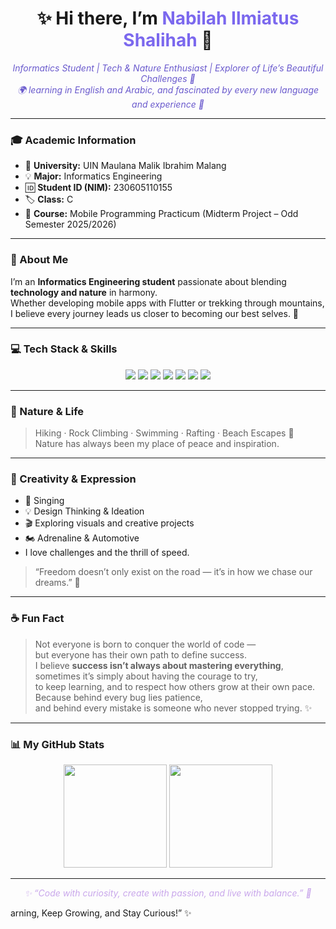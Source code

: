 
<h1 align="center">✨ Hi there, I’m <span style="color:#7B68EE"><b>Nabilah Ilmiatus Shalihah</b></span> 👋</h1>

<p align="center" style="font-style:italic; color:#6A5ACD;">
Informatics Student | Tech & Nature Enthusiast | Explorer of Life’s Beautiful Challenges 🌿<br/>
🌍 learning in English and Arabic, and fascinated by every new language and experience 🌙
</p>

---

### 🎓 Academic Information
- 🏫 **University:** UIN Maulana Malik Ibrahim Malang  
- 💡 **Major:** Informatics Engineering  
- 🆔 **Student ID (NIM):** 230605110155  
- 🏷️ **Class:** C  
- 📱 **Course:** Mobile Programming Practicum (Midterm Project – Odd Semester 2025/2026)

---

### 🧭 About Me
I’m an **Informatics Engineering student** passionate about blending **technology and nature** in harmony.  
Whether developing mobile apps with Flutter or trekking through mountains,  
I believe every journey leads us closer to becoming our best selves. 🌱

---

### 💻 Tech Stack & Skills
<p align="center">
  <img src="https://img.shields.io/badge/Flutter-02569B?style=for-the-badge&logo=flutter&logoColor=white"/>
  <img src="https://img.shields.io/badge/Dart-0175C2?style=for-the-badge&logo=dart&logoColor=white"/>
  <img src="https://img.shields.io/badge/PHP-777BB4?style=for-the-badge&logo=php&logoColor=white"/>
  <img src="https://img.shields.io/badge/HTML5-E34F26?style=for-the-badge&logo=html5&logoColor=white"/>
  <img src="https://img.shields.io/badge/CSS3-1572B6?style=for-the-badge&logo=css3&logoColor=white"/>
  <img src="https://img.shields.io/badge/JavaScript-F7DF1E?style=for-the-badge&logo=javascript&logoColor=black"/>
  <img src="https://img.shields.io/badge/MySQL-4479A1?style=for-the-badge&logo=mysql&logoColor=white"/>
</p>

---

### 🌿 Nature & Life
> Hiking · Rock Climbing · Swimming · Rafting · Beach Escapes 🌊  
> Nature has always been my place of peace and inspiration.

---

### 🎨 Creativity & Expression
- 🎤 Singing  
- 💡 Design Thinking & Ideation  
- 🎬 Exploring visuals and creative projects
- 🏍️ Adrenaline & Automotive
- I love challenges and the thrill of speed.
  
> “Freedom doesn’t only exist on the road — it’s in how we chase our dreams.” 🏁

---

### ☕ Fun Fact
> Not everyone is born to conquer the world of code —  
> but everyone has their own path to define success.  
> I believe **success isn’t always about mastering everything**,  
> sometimes it’s simply about having the courage to try,  
> to keep learning, and to respect how others grow at their own pace.  
> Because behind every bug lies patience,  
> and behind every mistake is someone who never stopped trying. ✨  

---

### 📊 My GitHub Stats
<p align="center">
  <img src="https://github-readme-stats.vercel.app/api?username=belaabel289&show_icons=true&theme=midnight-purple" height="165"/>
  <img src="https://github-readme-stats.vercel.app/api/top-langs/?username=belaabel289&layout=compact&theme=midnight-purple" height="165"/>
</p>

---

<p align="center" style="font-style:italic; color:#C9A7EB;">
✨ “Code with curiosity, create with passion, and live with balance.” 🌙  
</p>
arning, Keep Growing, and Stay Curious!” ✨
</p>
